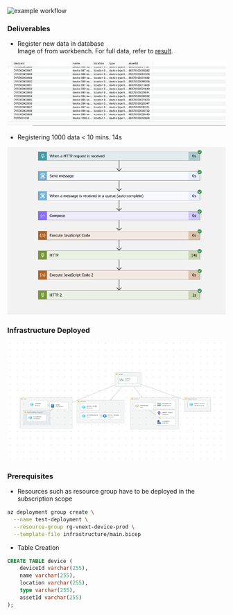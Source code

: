 

![example workflow](https://github.com/github/docs/actions/workflows/main.yml/badge.svg)

### Deliverables
- Register new data in database  
Image of from workbench. For full data, refer to [result](out.csv).
<img alt="Requirement 1" src="screenshots/requirement1.png"/>  


- Registering 1000 data < 10 mins. 14s
<img alt="Requirement 2" src="screenshots/requirement2.png"/>  




### Infrastructure Deployed
<img alt="Bicep Visualisation" src="screenshots/bicep.png"/>

### Prerequisites
- Resources such as resource group have to be deployed in the subscription scope

```bash
az deployment group create \
  --name test-deployment \
  --resource-group rg-vnext-device-prod \
  --template-file infrastructure/main.bicep 
```

- Table Creation
```sql
CREATE TABLE device (
    deviceId varchar(255),
    name varchar(255),
    location varchar(255),
    type varchar(255),
    assetId varchar(255)
);
```